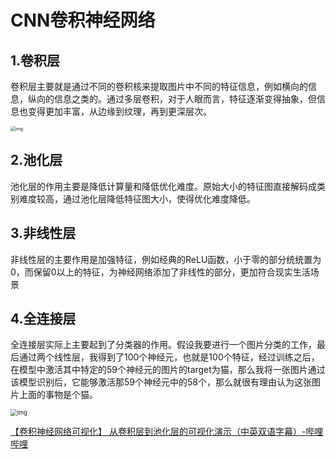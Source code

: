 # CNN卷积神经网络

## 1.卷积层

卷积层主要就是通过不同的卷积核来提取图片中不同的特征信息，例如横向的信息，纵向的信息之类的。通过多层卷积，对于人眼而言，特征逐渐变得抽象，但信息也变得更加丰富，从边缘到纹理，再到更深层次。

<img src="file:///C:\Users\s'j'y\Documents\Tencent Files\2841247687\Image\C2C\5F62FE891435E7C695FDC2F1AD6A4DC9.png" alt="img" style="zoom:50%;" />

## 2.池化层

池化层的作用主要是降低计算量和降低优化难度。原始大小的特征图直接解码成类别难度较高，通过池化层降低特征图大小，使得优化难度降低。

## 3.非线性层

非线性层的主要作用是加强特征，例如经典的ReLU函数，小于零的部分统统置为0，而保留0以上的特征，为神经网络添加了非线性的部分，更加符合现实生活场景

## 4.全连接层

全连接层实际上主要起到了分类器的作用。假设我要进行一个图片分类的工作，最后通过两个线性层，我得到了100个神经元，也就是100个特征，经过训练之后，在模型中激活其中特定的59个神经元的图片的target为猫，那么我将一张图片通过该模型识别后，它能够激活那59个神经元中的58个，那么就很有理由认为这张图片上面的事物是个猫。

<img src="file:///C:\Users\s'j'y\Documents\Tencent Files\2841247687\Image\C2C\6EBEC3C7DCDDF0E4E0C4716C51341091.jpg" alt="img" style="zoom:67%;" />

[【卷积神经网络可视化】 从卷积层到池化层的可视化演示（中英双语字幕）-哔哩哔哩](https://www.bilibili.com/video/BV1nU4y187sX?p=1&share_medium=android&share_plat=android&share_session_id=adcf5af0-b66e-4a6a-8c72-afb092295223&share_source=COPY&share_tag=s_i&timestamp=1657447279&unique_k=BYAiljv) 